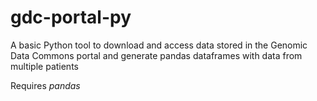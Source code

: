 # gdc-portal-py

A basic Python tool to download and access data stored in the Genomic Data Commons portal and generate pandas dataframes with data from multiple patients

Requires *pandas* 
